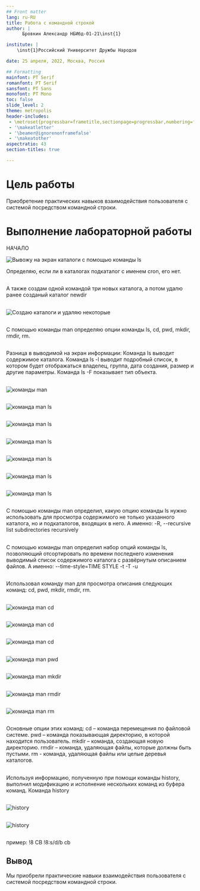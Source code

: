 ```yaml
---
## Front matter
lang: ru-RU
title: Работа с командной строкой
author: |
	  Бровкин Александр НБИбд-01-21\inst{1}

institute: |
	\inst{1}Российский Университет Дружбы Народов

date: 25 апреля, 2022, Москва, Россия

## Formatting
mainfont: PT Serif
romanfont: PT Serif
sansfont: PT Sans
monofont: PT Mono
toc: false
slide_level: 2
theme: metropolis
header-includes: 
 - \metroset{progressbar=frametitle,sectionpage=progressbar,numbering=fraction}
 - '\makeatletter'
 - '\beamer@ignorenonframefalse'
 - '\makeatother'
aspectratio: 43
section-titles: true

---
```

# Цель работы

Приобретение практических навыков взаимодействия пользователя с системой посредством командной строки.

# Выполнение лабораторной работы

НАЧАЛО

![Вывожу на экран каталоги с помощью команды ls](image/3.png)

Определяю, если ли в каталогах подкаталог с именем cron, его нет.

##

А также создам одной командой три новых каталога, а потом удалю ранее созданый каталог newdir

##

![Создаю каталоги и удаляю некоторые](image/7.png)

##

С помощью команды man определяю опции команды ls, cd, pwd, mkdir, rmdir, rm.

##

Разница в выводимой на экран информации:
Команда ls выводит содержимое каталога.
Команда ls -l выводит подробный список, в котором будет отображаться владелец, группа, дата создания, размер и другие параметры.
Команда ls -F показывает тип объекта.

##

![команды man](image/31.png)

##

![команда man ls](image/14.png)

##

![команда man ls](image/9.png)

##

![команда man ls](image/10.png)

##

![команда man ls](image/11.png)

##

![команда man ls](image/12.png)

##

![команда man ls](image/13.png)

##

С помощью команды man определил, какую опцию команды ls нужно использовать для просмотра содержимого не только указанного каталога, но и подкаталогов, входящих в него.
А именно: -R, --recursive
list subdirectories recursively
  
##
           
С помощью команды man определил набор опций команды ls, позволяющий отсортировать по времени последнего изменения выводимый список содержимого каталога с развёрнутым описанием файлов.
А именно: --time-style=TIME STYLE
-t
-T
-u

##

Использовал команду man для просмотра описания следующих команд: cd, pwd,
mkdir, rmdir, rm. 

##

![команда man cd](image/16.png)

##

![команда man cd](image/17.png)

##

![команда man cd](image/18.png)

##

![команда man pwd](image/23.png)

##

![команда man mkdir](image/24.png)

##

![команда man rmdir](image/26.png)

##

![команда man rm](image/28.png)

##

Основные опции этих команд:
cd – команда перемещения по файловой системе.
pwd – команда показывающая директорию, в которой находится пользователь.
mkdir – команда, создающая новую директорию.
rmdir – команда, удаляющая файлы, которые должны быть пустыми.
rm - команда, удаляющая файлы или целые деревья каталогов.

##

Используя информацию, полученную при помощи команды history, выполнил
модификацию и исполнение нескольких команд из буфера команд.
Команда history

##

![history](image/32.png)

##

![history](image/33.png)

##

пример:
!8
СВ
!8:s/d/b
cb

## Вывод

Мы приобрели практические навыки взаимодействия пользователя с системой посредством командной строки.
